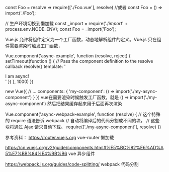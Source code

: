 const Foo = resolve => require(['./Foo.vue'], resolve)
//或者
const Foo = () => import('./Foo’);

// 生产环境切换到懒加载
const _import = require('./_import_' + process.env.NODE_ENV);
const Foo = _import('Foo');



Vue.js 允许将组件定义为一个工厂函数，动态地解析组件的定义。Vue.js 只在组件需要渲染时触发工厂函数，

Vue.component('async-example', function (resolve, reject) {
setTimeout(function () {
// Pass the component definition to the resolve callback
resolve({
template: '<div>I am async!</div>'
})
}, 1000)
})

new Vue({
// ...
components: {
'my-component': () => import('./my-async-component')
}
})
vue在需要渲染时候触发工厂函数，就是 () => import('./my-async-component’)
然后把结果缓存起来用于后面再次渲染 

Vue.component('async-webpack-example', function (resolve) {
// 这个特殊的 require 语法告诉 webpack
// 自动将编译后的代码分割成不同的块，
// 这些块将通过 Ajax 请求自动下载。
require(['./my-async-component'], resolve)
})





参考资料：
https://router.vuejs.org   vue-router   懒加载

https://cn.vuejs.org/v2/guide/components.html#%E5%BC%82%E6%AD%A5%E7%BB%84%E4%BB%B6   vue  异步组件

https://webpack.js.org/guides/code-splitting/  webpack 代码分割